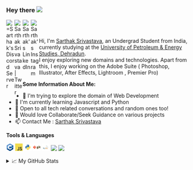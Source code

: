 


### Hey there <img src="https://media.giphy.com/media/hvRJCLFzcasrR4ia7z/giphy.gif" width="25px">
<a href="https://discord.gg/jWK7Vnk">
  <img align="left" alt="=Sarthak's Discord Server" width="22px" src="https://cdn.jsdelivr.net/npm/simple-icons@v3/icons/discord.svg" />
</a>
<a href="https://twitter.com/Sarthak13062001">
  <img align="left" alt="Sarthak Srivastava | Twitter" width="22px" src="https://cdn.jsdelivr.net/npm/simple-icons@v3/icons/twitter.svg" />
</a>
<a href="https://www.linkedin.com/in/sarthaksrivastava1306//">
  <img align="left" alt="Sarthak's LinkedIn" width="22px" src="https://cdn.jsdelivr.net/npm/simple-icons@v3/icons/linkedin.svg" />
</a>
<a href="https://www.instagram.com/sarthakxs/">
  <img align="left" alt="Sarthak's Instagram" width="22px" src="https://cdn.jsdelivr.net/npm/simple-icons@v3/icons/instagram.svg" />
</a>
<br />
<br>


Hi, I'm [Sarthak Srivastava](https://github.com/Sarthak1306), an Undergrad Student from India, currently studying at the [University of Petroleum & Energy Studies, Dehradun](https://www.upes.ac.in).<br>
I enjoy exploring new domains and technologies.
Apart from this, I enjoy working on the Adobe Suite ( Photoshop, Illustrator, After Effects, Lightroom , Premier Pro) 


**Some Information About Me:**

- 🔭 I'm trying to explore the domain of Web Development
- 🌱 I'm currently learning Javascript and Python
- 👯 Open to all tech related conversations and random ones too!
- 🤔 Would love Collaborate/Seek Guidance on various projects
- 📫 Contact Me : [Sarthak Srivastava](https://www.linkedin.com/in/sarthaksrivastava1306/)


**Tools & Languages**

<code><img height="20" src="https://raw.githubusercontent.com/github/explore/80688e429a7d4ef2fca1e82350fe8e3517d3494d/topics/cpp/cpp.png"></code>
<code><img height="20" src="https://raw.githubusercontent.com/github/explore/80688e429a7d4ef2fca1e82350fe8e3517d3494d/topics/javascript/javascript.png"></code>
<code><img height="20" src="https://raw.githubusercontent.com/github/explore/80688e429a7d4ef2fca1e82350fe8e3517d3494d/topics/python/python.png"></code>
<code><img height="20" src="https://raw.githubusercontent.com/github/explore/80688e429a7d4ef2fca1e82350fe8e3517d3494d/topics/git/git.png"></code>
<code><img height="20" src="https://raw.githubusercontent.com/github/explore/80688e429a7d4ef2fca1e82350fe8e3517d3494d/topics/mysql/mysql.png"></code>
<code><img height="20" src="https://www.flaticon.com/svg/static/icons/svg/143/143655.svg"></code>
<code><img height="20" src="https://www.flaticon.com/svg/static/icons/svg/732/732190.svg"></code>

<details>
<summary>📈 My GitHub Stats</summary>

<p align="center"> <img src="https://github-readme-stats.vercel.app/api?username=Sarthak1306&show_icons=true&theme=gotham" alt="Sarthak" />

</details>
